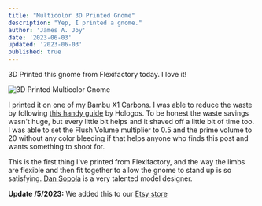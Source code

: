 ```yaml
---
title: "Multicolor 3D Printed Gnome"
description: "Yep, I printed a gnome."
author: 'James A. Joy'
date: '2023-06-03'
updated: '2023-06-03'
published: true
---
```


3D Printed this gnome from Flexifactory today. I love it! 

![3D Printed Multicolor Gnome](https://jamesjoy.sfo3.cdn.digitaloceanspaces.com/gnome.jpg)

I printed it on one of my Bambu X1 Carbons. I was able to reduce the waste by following [this handy guide](https://www.printables.com/model/390414-reduce-purge-waste-with-bambu-lab-ams) by Hologos. To be honest the waste savings wasn't huge, but every little bit helps and it shaved off a little bit of time too. I was able to set the Flush Volume multiplier to 0.5 and the prime volume to 20 without any color bleeding if that helps anyone who finds this post and wants something to shoot for.

This is the first thing I've printed from Flexifactory, and the way the limbs are flexible and then fit together to allow the gnome to stand up is so satisfying. [Dan Sopola](https://www.myminifactory.com/users/FlexiFactory) is a very talented model designer.

**Update /5/2023:** We added this to our [Etsy store](https://www.etsy.com/listing/1482444566/3d-printed-multicolor-viking-gnome)
